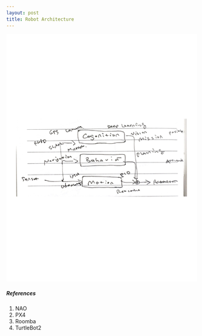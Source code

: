 ```yaml
---
layout: post
title: Robot Architecture
---
```




![](/images/robotarchi.jpg)



##### References

1. NAO
2. PX4
3. Roomba
4. TurtleBot2

